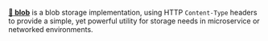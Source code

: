 **[:open_file_folder: blob](https://github.com/periaate/blob)** is a blob storage implementation, using HTTP `Content-Type` headers to provide a simple, yet powerful utility for storage needs in microservice or networked environments.
